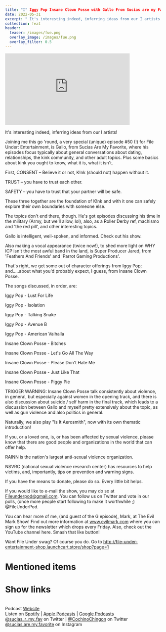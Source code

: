 ```yaml
---
title: "I" Iggy Pop Insane Clown Posse with Gallo From Sucias are my Favorite
date: 2022-05-31
excerpt: " It's interesting indeed, inferring ideas from our I artists!"
collection: feat
header:
  teaser: /images/fue.png
  overlay_image: /images/fue.png
  overlay_filter: 0.5
---
```


<iframe src='https://open.spotify.com/embed/episode/3PfOLFDJxfWLZKLfOQV8IK' width='80%' height='232' frameborder='0' allowtransparency='true' allow='encrypted-media'></iframe>

It's interesting indeed, inferring ideas from our I artists!


Joining me this go 'round, a very special (unique) episode #50 (!) for File Under: Entertainment, is Gallo, from Sucias Are My Favorite, where his episodes focus typically about general conversations about dating, relationships, the kink community, and other adult topics. Plus some basics about kink you ought to know, what it is, what it isn't.


First, CONSENT – Believe it or not, K!nk (should not) happen without it.

TRUST – you have to trust each other.

SAFETY – you have to trust that your partner will be safe.

These three together are the foundation of K!nk and with it one can safely explore their own boundaries with someone else.


The topics don't end there, though. He's got episodes discussing his time in the military (Army, but we'll allow, lol), also, as a Roller Derby ref, machismo and 'the red pill', and other interesting topics.


Gallo is intelligent, well-spoken, and informed. Check out his show.


Also making a vocal appearance (twice now!), to shed more light on WHY ICP isn't the most awful band in the land, is Super Producer Jared, from 'Feathers And Friends' and 'Parrot Gaming Productions'.


That's right, we get some out of character offerings from Iggy Pop; and.....about what you'd probably expect, I guess, from Insane Clown Posse.


The songs discussed, in order, are:


Iggy Pop - Lust For Life


Iggy Pop - Isolation


Iggy Pop - Talking Snake


Iggy Pop - Avenue B


Iggy Pop - American Valhalla


Insane Clown Posse - Bitches


Insane Clown Posse - Let's Go All The Way


Insane Clown Posse - Please Don't Hate Me


Insane Clown Posse - Just Like That


Insane Clown Posse - Piggy Pie





TRIGGER WARNING: Insane Clown Posse talk consistently about violence, in general, but especially against women in the opening track, and there is also discussion about suicide / self harm in the final track, which leads to a discussion between Gallo and myself pretty extensively about the topic, as well as gun violence and also politics in general.





Naturally, we also play "Is It Aerosmith", now with its own thematic introduction!


If you, or a loved one, is, or has been affected by sexual violence, please know that there are good people and organizations in the world that can offer help.


RAINN is the nation's largest anti-sexual violence organization.


NSVRC (national sexual violence research center) has resources to help victims, and, importantly, tips on prevention and warning signs.


If you have the means to donate, please do so. Every little bit helps.


If you would like to e-mail the show, you may do so at Fileunderpod@gmail.com. You can follow us on Twitter and vote in our polls, (once more people start following to make it worthwhile ;) @FileUnderPod.


You can hear more of me, (and guest of the G episode), Mark, at The Evil Mark Show! Find out more information at www.evilmark.com where you can sign up for the newsletter which drops every Friday. Also, check out the YouTube channel here. Smash that like button!


Want File Under swag? Of course you do. Go to http://file-under-entertainment-shop.launchcart.store/shop?page=1

# Mentioned items



# Show links

<br> Podcast [Website](https://sucias.xyz)  <a href='https://sucias.xyz'><i class='fas fa-link'></i></a>
<br> Listen on [Spotify](https://open.spotify.com/show/3XjoipCU3QzeIaQAAQpBdW)  <a href='https://open.spotify.com/show/3XjoipCU3QzeIaQAAQpBdW'><i class='fab fa-spotify'></i></a> | [Apple Podcasts](https://podcasts.apple.com/us/podcast/sucias-are-my-favorite/id1548173787)<i class='fas fa-podcast'></i> | [Google Podcasts](https://podcasts.google.com/feed/aHR0cHM6Ly9hbmNob3IuZm0vcy80MjI0YzYzYy9wb2RjYXN0L3Jzcw)  <a href='https://podcasts.google.com/feed/aHR0cHM6Ly9hbmNob3IuZm0vcy80MjI0YzYzYy9wb2RjYXN0L3Jzcw'><i class='fab fa-google-play'></i></a>
<br> [@sucias_r_my_fav](https://twitter.com/sucias_r_my_fav) on Twitter  <a href='https://twitter.com/sucias_r_my_fav'><i class='fab fa-twitter'></i></a> |  [@CochinoChingon](https://twitter.com/cochinochingon) on Twitter <a href='https://twitter.com/cochinochingon'><i class='fab fa-twitter'></i></a>
<br> [@sucias.are.my.favorite](https://instagram.com/sucias.are.my.favorite) on Instagram  <a href='https://www.instagram.com/sucias.are.my.favorite'><i class='fa-brands fa-instagram-square'></i></a>
